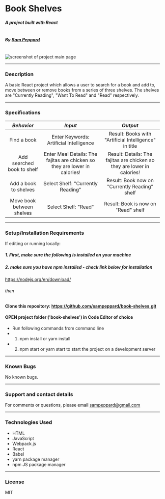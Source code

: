 # **Book Shelves**

##### A project built with React
#
##### By [Sam Peppard](https://github.com/sampeppard)
#
![screenshot of project main page](resources/images/demo-screenshot.jpg)

----
### **Description**

A basic React project which allows a user to search for a book and add to, move between or remove books from a series of three shelves. The shelves are "Currently Reading", "Want To Read" and "Read" respectively.

----
### **Specifications**
| _Behavior_ | _Input_ | _Output_ |
|:---------------------------------------------------------------------:|:---------------------------------------------------------------------------:|:-------------------------------------------------------------------------------------------------------------------:|
| Find a book | Enter Keywords: Artificial Intelligence | Result: Books with "Artificial Intelligence" in title |
| Add searched book to shelf | Enter Meal Details: The fajitas are chicken so they are lower in calories! | Result: Details: The fajitas are chicken so they are lower in calories! |
| Add a book to shelves | Select Shelf: "Currently Reading" | Result: Book now on "Currently Reading" shelf |
| Move book between shelves | Select Shelf: "Read" | Result: Book is now on "Read" shelf |

----
### **Setup/Installation Requirements**

If editing or running locally:

##### 1. First, make sure the following is installed on your machine

##### 2. make sure you have npm installed - check link below for installation

https://nodejs.org/en/download/

###### then

#### Clone this repository: https://github.com/sampeppard/book-shelves.git
#### OPEN project folder ('book-shelves') in Code Editor of choice

* Run following commands from command line
* 1. npm install or yarn install
* 2. npm start or yarn start to start the project on a development server

----

### **Known Bugs**

No known bugs.

----
### **Support and contact details**

For comments or questions, please email sampeppard@gmail.com

----
### **Technologies Used**

* HTML
* JavaScript
* Webpack.js
* React
* Babel
* yarn package manager
* npm JS package manager

----
### **License**

MIT